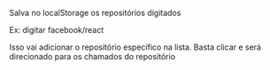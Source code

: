 Salva no localStorage os repositórios digitados

Ex: digitar facebook/react

Isso vai adicionar o repositório específico na lista. Basta clicar e será direcionado para os chamados do repositório
